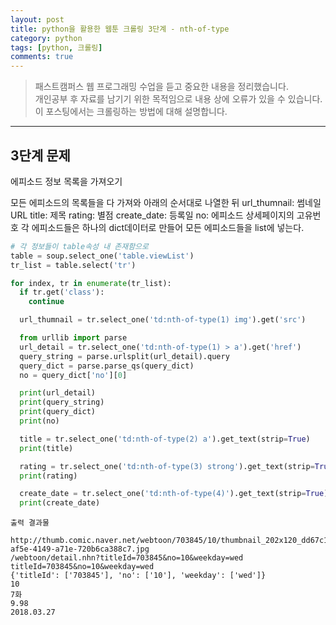 ```yaml
---
layout: post
title: python을 활용한 웹툰 크롤링 3단계 - nth-of-type
category: python
tags: [python, 크롤링]
comments: true
---
```


> 패스트캠퍼스 웹 프로그래밍 수업을 듣고 중요한 내용을 정리했습니다.     
개인공부 후 자료를 남기기 위한 목적임으로 내용 상에 오류가 있을 수 있습니다.      
> 이 포스팅에서는 크롤링하는 방법에 대해 설명합니다.

<hr>

## 3단계 문제
에피소드 정보 목록을 가져오기

모든 에피소드의 목록들을 다 가져와 아래의 순서대로 나열한 뒤
url_thumnail: 썸네일 URL
title: 제목
rating: 별점
create_date: 등록일
no: 에피소드 상세페이지의 고유번호
각 에피소드들은 하나의 dict데이터로 만들어 모든 에피소드들을 list에 넣는다.

```python
# 각 정보들이 table속성 내 존재함으로
table = soup.select_one('table.viewList')
tr_list = table.select('tr')

for index, tr in enumerate(tr_list):
  if tr.get('class'):
    continue

  url_thumnail = tr.select_one('td:nth-of-type(1) img').get('src')

  from urllib import parse
  url_detail = tr.select_one('td:nth-of-type(1) > a').get('href')
  query_string = parse.urlsplit(url_detail).query
  query_dict = parse.parse_qs(query_dict)
  no = query_dict['no'][0]

  print(url_detail)
  print(query_string)
  print(query_dict)
  print(no)

  title = tr.select_one('td:nth-of-type(2) a').get_text(strip=True)
  print(title)

  rating = tr.select_one('td:nth-of-type(3) strong').get_text(strip=True)
  print(rating)

  create_date = tr.select_one('td:nth-of-type(4)').get_text(strip=True)
  print(create_date)
  ```


```
출력 결과물

http://thumb.comic.naver.net/webtoon/703845/10/thumbnail_202x120_dd67c15f-af5e-4149-a71e-720b6ca388c7.jpg
/webtoon/detail.nhn?titleId=703845&no=10&weekday=wed
titleId=703845&no=10&weekday=wed
{'titleId': ['703845'], 'no': ['10'], 'weekday': ['wed']}
10
7화
9.98
2018.03.27
```
